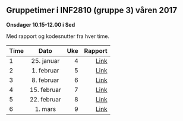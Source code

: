 ## Gruppetimer i INF2810 (gruppe 3) våren 2017

**Onsdager 10.15-12.00 i Sed**

Med rapport og kodesnutter fra hver time.


| Time          | Dato          | Uke   | Rapport    |
| ------------- |:-------------:|------:|------------:|
| 1             | 25. januar    | 4     |[Link](01/README.md)
| 2             | 1. februar    | 5     |[Link](02/README.md)
| 3             | 8. februar    | 6     |[Link](03/README.md)
| 4             | 15. februar   | 7     |[Link](04/README.md)
| 5             | 22. februar   | 8     |[Link](05/README.md)
| 6             | 1. mars       | 9     |[Link](06/README.md)
